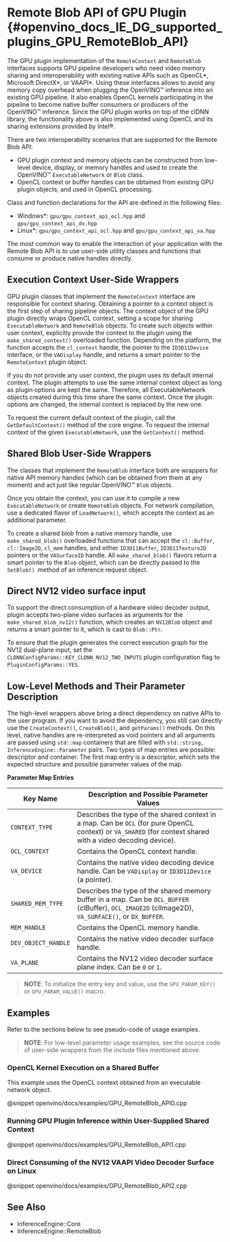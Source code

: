 Remote Blob API of GPU Plugin {#openvino_docs_IE_DG_supported_plugins_GPU_RemoteBlob_API}
================================

The GPU plugin implementation of the `RemoteContext` and `RemoteBlob` interfaces supports GPU 
pipeline developers who need video memory sharing and interoperability with existing native APIs 
such as OpenCL\*, Microsoft DirectX\*, or VAAPI\*.
Using these interfaces allows to avoid any memory copy overhead when plugging the OpenVINO™ inference 
into an existing GPU pipeline. It also enables OpenCL kernels participating in the pipeline to become 
native buffer consumers or producers of the OpenVINO™ inference.
Since the GPU plugin works on top of the clDNN library, the functionality above is also implemented 
using OpenCL and its sharing extensions provided by Intel®.

There are two interoperability scenarios that are supported for the Remote Blob API:

* GPU plugin context and memory objects can be constructed from low-level device, display, or memory 
handles and used to create the OpenVINO™ `ExecutableNetwork` or `Blob` class. 
* OpenCL context or buffer handles can be obtained from existing GPU plugin objects, and used in OpenCL processing.

Class and function declarations for the API are defined in the following files:
* Windows\*: `gpu/gpu_context_api_ocl.hpp` and `gpu/gpu_context_api_dx.hpp` 
* Linux\*: `gpu/gpu_context_api_ocl.hpp` and `gpu/gpu_context_api_va.hpp`

The most common way to enable the interaction of your application with the Remote Blob API is to use user-side utility classes 
and functions that consume or produce native handles directly. 

## Execution Context User-Side Wrappers

GPU plugin classes that implement the `RemoteContext` interface are responsible for context sharing.
Obtaining a pointer to a context object is the first step of sharing pipeline objects. 
The context object of the GPU plugin directly wraps OpenCL context, setting a scope for sharing 
`ExecutableNetwork` and `RemoteBlob` objects.
To create such objects within user context, explicitly provide the context to the plugin using the 
`make_shared_context()` overloaded function. Depending on the platform, the function accepts the 
`cl_context` handle, the pointer to the `ID3D11Device` interface, or the `VADisplay` handle, and 
returns a smart pointer to the `RemoteContext` plugin object.

If you do not provide any user context, the plugin uses its default internal context.
The plugin attempts to use the same internal context object as long as plugin options are kept the same.
Therefore, all ExecutableNetwork objects created during this time share the same context. 
Once the plugin options are changed, the internal context is replaced by the new one.

To request the current default context of the plugin, call the `GetDefaultContext()` method of the core engine. 
To request the internal context of the given `ExecutableNetwork`, use the `GetContext()` method.

## Shared Blob User-Side Wrappers

The classes that implement the `RemoteBlob` interface both are wrappers for native API 
memory handles (which can be obtained from them at any moment) and act just like regular OpenVINO™ 
`Blob` objects.

Once you obtain the context, you can use it to compile a new `ExecutableNetwork` or create `RemoteBlob` 
objects.
For network compilation, use a dedicated flavor of `LoadNetwork()`, which accepts the context as an 
additional parameter.

To create a shared blob from a native memory handle, use `make_shared_blob()` overloaded functions 
that can accept the `cl::Buffer`, `cl::Image2D`, `cl_mem` handles, and either `ID3D11Buffer`,
`ID3D11Texture2D` pointers or the `VASurfaceID` handle. 
All `make_shared_blob()` flavors return a smart pointer to the `Blob` object, which can be directly 
passed to the `SetBlob() `method of an inference request object.

## Direct NV12 video surface input

To support the direct consumption of a hardware video decoder output, plugin accepts two-plane video 
surfaces as arguments for the `make_shared_blob_nv12()` function, which creates an `NV12Blob` object 
and returns a smart pointer to it, which is cast to `Blob::Ptr`.

To ensure that the plugin generates the correct execution graph for the NV12 dual-plane input, set 
the `CLDNNConfigParams::KEY_CLDNN_NV12_TWO_INPUTS` plugin configuration flag to `PluginConfigParams::YES`.

## Low-Level Methods and Their Parameter Description

The high-level wrappers above bring a direct dependency on native APIs to the user program. 
If you want to avoid the dependency, you still can directly use the `CreateContext()`, 
`CreateBlob()`, and `getParams()` methods.
On this level, native handles are re-interpreted as void pointers and all arguments are passed 
using `std::map` containers that are filled with `std::string, InferenceEngine::Parameter` pairs.
Two types of map entries are possible: descriptor and container. The first map entry is a
descriptor, which sets the expected structure  and possible parameter values of the map.

**Parameter Map Entries**

| Key Name           | Description and Possible Parameter Values                                 |
|----------------|---------------------------------------------------------------------|
| `CONTEXT_TYPE` | Describes the type of the shared context in a map. Can be `OCL` (for pure OpenCL context) or `VA_SHARED` (for context shared with a video decoding device). |
| `OCL_CONTEXT` | Contains the OpenCL context handle. |
| `VA_DEVICE` | Contains the native video decoding device handle. Can be `VADisplay` or `ID3D11Device` (a pointer). |
| `SHARED_MEM_TYPE` | Describes the type of the shared memory buffer in a map. Can be `OCL_BUFFER` (clBuffer), `OCL_IMAGE2D` (clImage2D), `VA_SURFACE()`,  or `DX_BUFFER`.  |
| `MEM_HANDLE` | Contains the OpenCL memory handle. |
| `DEV_OBJECT_HANDLE` | Contains the native video decoder surface handle. |
| `VA_PLANE` | Contains the NV12 video decoder surface plane index. Can be `0` or `1`. |

> **NOTE**: To initialize the entry key and value, use the `GPU_PARAM_KEY()` or `GPU_PARAM_VALUE()` macro.

## Examples

Refer to the sections below to see pseudo-code of usage examples.

> **NOTE**: For low-level parameter usage examples, see the source code of user-side wrappers from the include files mentioned above.

### OpenCL Kernel Execution on a Shared Buffer

This example uses the OpenCL context obtained from an executable network object.

@snippet openvino/docs/examples/GPU_RemoteBlob_API0.cpp

### Running GPU Plugin Inference within User-Supplied Shared Context

@snippet openvino/docs/examples/GPU_RemoteBlob_API1.cpp

### Direct Consuming of the NV12 VAAPI Video Decoder Surface on Linux

@snippet openvino/docs/examples/GPU_RemoteBlob_API2.cpp

## See Also

* InferenceEngine::Core
* InferenceEngine::RemoteBlob
